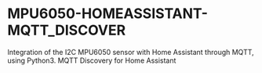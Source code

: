 # MPU6050-HOMEASSISTANT-MQTT_DISCOVER
Integration of the I2C MPU6050 sensor with Home Assistant through MQTT, using Python3.  MQTT Discovery for Home Assistant
